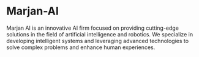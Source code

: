 # Marjan-AI
Marjan AI is an innovative AI firm focused on providing cutting-edge solutions in the field of artificial intelligence and robotics. We specialize in developing intelligent systems and leveraging advanced technologies to solve complex problems and enhance human experiences.
